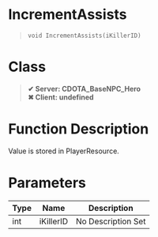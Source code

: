 # IncrementAssists
> `void IncrementAssists(iKillerID)`
# Class
> __✔ Server: CDOTA_BaseNPC_Hero__  
> __✖ Client: undefined__  
# Function Description
Value is stored in PlayerResource.
# Parameters
Type|Name|Description
--|--|--
int|iKillerID|No Description Set
